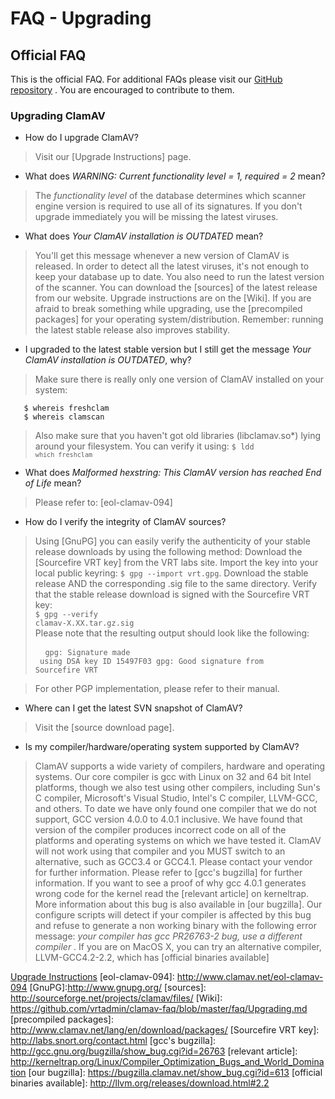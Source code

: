 # FAQ - Upgrading #

## Official FAQ ##

This is the official FAQ. For additional FAQs please visit our [GitHub repository](https://github.com/vrtadmin/clamav-faq) . You are encouraged to contribute to them.

### Upgrading ClamAV

* How do I upgrade ClamAV?

>Visit our [Upgrade Instructions] page.

* What does _WARNING:	Current functionality level = 1, required = 2_ mean?

>The _functionality level_ of the database determines which scanner engine version is required to use all of its signatures. If you don't upgrade immediately you will be missing the latest viruses.

* What does _Your ClamAV installation is OUTDATED_ mean?

>You'll get this message whenever a new version of ClamAV is released.  In order to detect all the latest viruses, it's not enough to keep your database up to date. You also need to run the latest version of the scanner. You can download the [sources] of the latest release from our website. Upgrade instructions are on the [Wiki]. If you are afraid to break something while upgrading, use  the [precompiled packages] for your operating system/distribution.  Remember: running the latest stable release also improves stability.

* I upgraded to the latest stable version but I still get the message _Your ClamAV installation is OUTDATED_, why?

>Make sure there is really only one version of ClamAV installed on your system: 
   <pre><code>   $ whereis freshclam 
   $ whereis clamscan</code></pre>

>Also make sure that you haven't got old libraries (libclamav.so&#42;) lying around your filesystem. You can verify it using: <code>$ ldd `which freshclam`</code>

* What does _Malformed hexstring: This ClamAV version has reached End of Life_ mean?

>Please refer to: [eol-clamav-094]

* How do I verify the integrity of ClamAV sources?


>Using [GnuPG] you can easily verify the authenticity of your stable release downloads by using the following method: Download the [Sourcefire VRT key] from the VRT labs site. Import the key into your local public keyring: `$ gpg --import vrt.gpg`. Download the stable release AND the corresponding .sig file to the same directory. Verify that the stable release download is signed with the Sourcefire VRT key: <br><code>$ gpg --verify clamav-X.XX.tar.gz.sig</code><br>Please note that the resulting output should look like the following:<br> <pre> <code>
gpg: Signature made <some date> using DSA key ID 15497F03
gpg: Good signature from Sourcefire VRT <email address>
</code></pre>

>For other PGP implementation, please refer to their manual.

* Where can I get the latest SVN snapshot of ClamAV?

>Visit the [source download page].

* Is my compiler/hardware/operating system supported by ClamAV?

>ClamAV supports a wide variety of compilers, hardware and operating systems. Our core compiler is gcc with Linux on 32 and 64 bit Intel platforms, though we also test using other compilers, including Sun's C compiler, Microsoft's Visual Studio, Intel's C compiler, LLVM-GCC, and others. To date we have only found one compiler that we do not support, GCC version 4.0.0 to 4.0.1 inclusive. We have found that version of the compiler produces incorrect code on all of the platforms and operating systems on which we have tested it. ClamAV will not work using that compiler and you MUST switch to an alternative, such as GCC3.4 or GCC4.1. Please contact your vendor for further information. Please refer to [gcc's bugzilla] for further information. If you want to see a proof of why gcc 4.0.1 generates wrong code for the kernel read the [relevant article] on kerneltrap. More information about this bug is also available in [our bugzilla]. Our configure scripts will detect if your compiler is affected by this bug and refuse to generate a non working binary with the following error message: _your compiler has gcc PR26763-2 bug, use a different compiler_ . If you are on MacOS X, you can try an alternative compiler, LLVM-GCC4.2-2.2, which has [official binaries available]


[Upgrade Instructions](https://github.com/vrtadmin/clamav-faq/blob/master/faq/Upgrading.md)
[eol-clamav-094]: http://www.clamav.net/eol-clamav-094
[GnuPG]:http://www.gnupg.org/
[sources]: http://sourceforge.net/projects/clamav/files/
[Wiki]: https://github.com/vrtadmin/clamav-faq/blob/master/faq/Upgrading.md
[precompiled packages]: http://www.clamav.net/lang/en/download/packages/
[Sourcefire VRT key]: http://labs.snort.org/contact.html
[gcc's bugzilla]: http://gcc.gnu.org/bugzilla/show_bug.cgi?id=26763
[relevant article]: http://kerneltrap.org/Linux/Compiler_Optimization_Bugs_and_World_Domination
[our bugzilla]: https://bugzilla.clamav.net/show_bug.cgi?id=613 
[official binaries available]: http://llvm.org/releases/download.html#2.2
